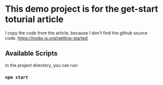 # This demo project is for the get-start toturial article
I copy the code from the article, because I don't find the github source code.
https://mobx.js.org/getting-started

## Available Scripts

In the project directory, you can run:

### `npm start`


